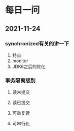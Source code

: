 # 每日一问

## 2021-11-24

### synchronized有关的讲一下

1. 特点
2. monitor
3. JDK6之后的优化



### 事务隔离级别

1. 读未提交

2. 读已提交

3. 可重复读

4. 可串行化

   